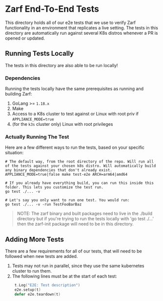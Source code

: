 # Zarf End-To-End Tests

This directory holds all of our e2e tests that we use to verify Zarf functionality in an environment that replicates a live setting. The tests in this directory are automatically run against several K8s distros whenever a PR is opened or updated.

## Running Tests Locally
The tests in this directory are also able to be run locally!

### Dependencies
Running the tests locally have the same prerequisites as running and building Zarf:
 1. GoLang >= `1.18.x`
 2. Make
 3. Access to a K8s cluster to test against or Linux with root priv if `APPLIANCE_MODE=true`
 4. (for the `k3s` cluster only) Linux with root privileges

### Actually Running The Test
Here are a few different ways to run the tests, based on your specific situation:

```shell
# The default way, from the root directory of the repo. Will run all of the tests against your chosen k8s distro. Will automatically build any binary dependencies that don't already exist.
APPLIANCE_MODE=true|false make test-e2e ARCH=arm64|amd64

# If you already have everything build, you can run this inside this folder. This lets you customize the test run.
go test ./... -v

# Let's say you only want to run one test. You would run:
go test ./... -v -run TestFooBarBaz
```

> NOTE: The zarf binary and built packages need to live in the ./build directory but if you're trying to run the tests locally with 'go test ./...' then the zarf-init package will need to be in this directory.

## Adding More Tests
There are a few requirements for all of our tests, that will need to be followed when new tests are added.

1. Tests may not run in parallel, since they use the same kubernetes cluster to run them.
2. The following lines must be at the start of each test:
   ```go
    t.Log("E2E: Test description")
	e2e.setup(t)
	defer e2e.teardown(t)
    ```
